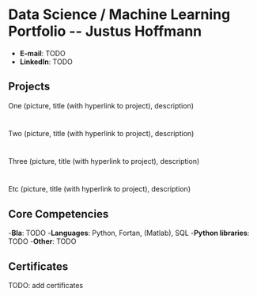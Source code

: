 # Data Science / Machine Learning Portfolio -- Justus Hoffmann

- **E-mail**: TODO
- **LinkedIn**: TODO

## Projects
One (picture, title (with hyperlink to project), description)
#
Two (picture, title (with hyperlink to project), description)
#
Three (picture, title (with hyperlink to project), description)
#
Etc (picture, title (with hyperlink to project), description)

## Core Competencies
-**Bla**: TODO
-**Languages**: Python, Fortan, (Matlab), SQL
-**Python libraries**: TODO
-**Other**: TODO


## Certificates
TODO: add certificates


